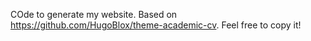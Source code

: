 COde to generate my website. Based on https://github.com/HugoBlox/theme-academic-cv. Feel free to copy it! 